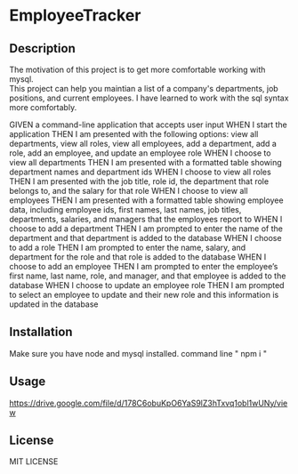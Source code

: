 # EmployeeTracker  

## Description  

The motivation of this project is to get more comfortable working with mysql.  
This project can help you maintian a list of a company's departments, job positions, and current employees.
I have learned to work with the sql syntax more comfortably.

GIVEN a command-line application that accepts user input
WHEN I start the application
THEN I am presented with the following options: view all departments, view all roles, view all employees, add a department, add a role, add an employee, and update an employee role
WHEN I choose to view all departments
THEN I am presented with a formatted table showing department names and department ids
WHEN I choose to view all roles
THEN I am presented with the job title, role id, the department that role belongs to, and the salary for that role
WHEN I choose to view all employees
THEN I am presented with a formatted table showing employee data, including employee ids, first names, last names, job titles, departments, salaries, and managers that the employees report to
WHEN I choose to add a department
THEN I am prompted to enter the name of the department and that department is added to the database
WHEN I choose to add a role
THEN I am prompted to enter the name, salary, and department for the role and that role is added to the database
WHEN I choose to add an employee
THEN I am prompted to enter the employee’s first name, last name, role, and manager, and that employee is added to the database
WHEN I choose to update an employee role
THEN I am prompted to select an employee to update and their new role and this information is updated in the database 

## Installation  

Make sure you have node and mysql installed.
command line " npm i "

## Usage  

https://drive.google.com/file/d/178C6obuKpO6YaS9lZ3hTxvq1obl1wUNy/view

## License  

MIT LICENSE